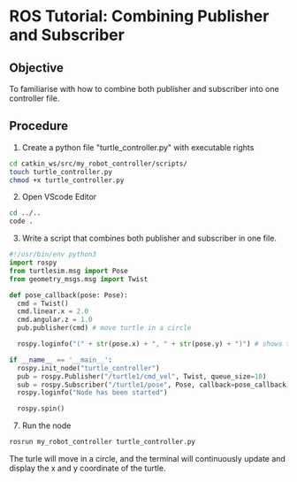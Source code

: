 # ROS Tutorial: Combining Publisher and Subscriber

## Objective
To familiarise with how to combine both publisher and subscriber into one controller file.

## Procedure

1. Create a python file "turtle_controller.py" with executable rights

```bash
cd catkin_ws/src/my_robot_controller/scripts/
touch turtle_controller.py
chmod +x turtle_controller.py
```

2. Open VScode Editor
```bash
cd ../..
code .
```

3. Write a script that combines both publisher and subscriber in one file.
```python
#!/usr/bin/env python3
import rospy
from turtlesim.msg import Pose
from geometry_msgs.msg import Twist

def pose_callback(pose: Pose):
  cmd = Twist()
  cmd.linear.x = 2.0 
  cmd.angular.z = 1.0
  pub.publisher(cmd) # move turtle in a circle

  rospy.loginfo("(" + str(pose.x) + ", " + str(pose.y) + ")") # shows the x and y coordinate of the turtle

if __name__ == '__main__':
  rospy.init_node("turtle_controller")
  pub = rospy.Publisher("/turtle1/cmd_vel", Twist, queue_size=10)
  sub = rospy.Subscriber("/turtle1/pose", Pose, callback=pose_callback)
  rospy.loginfo("Node has been started")

  rospy.spin()
```

7. Run the node
```bash
rosrun my_robot_controller turtle_controller.py
```

The turle will move in a circle, and the terminal will continuously update and display the x and y coordinate of the turtle.
